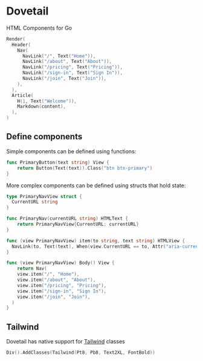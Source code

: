 # Dovetail

HTML Components for Go

```go
Render(
  Header(
    Nav(
      NavLink("/", Text("Home")),
      NavLink("/about", Text("About")),
      NavLink("/pricing", Text("Pricing")),
      NavLink("/sign-in", Text("Sign In")),
      NavLink("/join", Text("Join")),
    ),
  ),
  Article(
    H(1, Text("Welcome")),
    Markdown(content),
  ),
)
```

## Define components

Simple components can be defined using functions:

```go
func PrimaryButton(text string) View {
	return Button(Text(text)).Class("btn btn-primary")
}
```

More complex components can be defined using structs that hold state:

```go
type PrimaryNavView struct {
  CurrentURL string
}

func PrimaryNav(currentURL string) HTMLText {
	return PrimaryNavView{CurrentURL: currentURL}
}

func (view PrimaryNavView) item(to string, text string) HTMLView {
  NavLink(to, Text(text), When(view.CurrentURL == to, Attr("aria-current", "page")))
}

func (view PrimaryNavView) Body() View {
	return Nav(
    view.item("/", "Home"),
    view.item("/about", "About"),
    view.item("/pricing", "Pricing"),
    view.item("/sign-in", "Sign In"),
    view.item("/join", "Join"),
  )
}
```

## Tailwind

Dovetail has native support for [Tailwind](https://tailwindcss.com/) classes

```go
Div().AddClasses(Tailwind(Pt8, Pb8, Text2XL, FontBold))
```